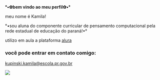 **°•⁠✿bem vindo ao meu perfil✿•°**

meu nome é Kamila!

°•sou aluna do componente curricular de pensamento computacional pela rede estadual de educação do paraná!•°

utilizo em aula a plataforma [alura](https://www.alura.com.br)

### você pode entrar em contato comigo:

kupinski.kamila@escola.pr.gov.br

![](https://media.tenor.com/oJBqyDHqz7kAAAAM/spyxfamily-spy-x-family.gif)
